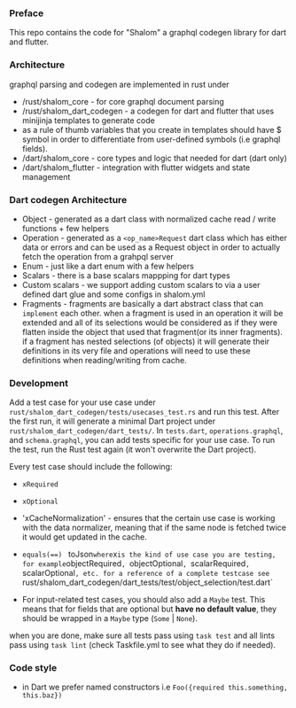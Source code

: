 ### Preface
This repo contains the code for "Shalom" a graphql codegen library for dart and flutter.

### Architecture
graphql parsing and codegen are implemented in rust under
- /rust/shalom_core - for core graphql document parsing
- /rust/shalom_dart_codegen - a codegen for dart and flutter that uses minijinja templates to generate code 
- as a rule of thumb variables that you create in templates should have $ symbol in order to differentiate from user-defined symbols (i.e graphql fields).
- /dart/shalom_core - core types and logic that needed for dart (dart only)
- /dart/shalom_flutter - integration with flutter widgets and state management

### Dart codegen Architecture
- Object - generated as a dart class with normalized cache read / write functions + few helpers
- Operation - generated as a `<op_name>Request` dart class which has either data or errors and can be used as a Request object in order to actually fetch the operation from a grahpql server
- Enum - just like a dart enum with a few helpers
- Scalars - there is a base scalars mappping for dart types
- Custom scalars - we support adding custom scalars to via a user defined dart glue and some configs in shalom.yml
- Fragments - fragments are basically a dart abstract class that can `implement` each other. when a fragment is used in an operation it will be extended and all of its selections would be considered as if they were flatten inside the object that used that fragment(or its inner fragments). if a fragment has nested selections (of objects) it will generate their definitions in its very file and operations will need to use these definitions when reading/writing from cache.

### Development
Add a test case for your use case under `rust/shalom_dart_codegen/tests/usecases_test.rs` and run this test. After the first run, it will generate a minimal Dart project under `rust/shalom_dart_codegen/dart_tests/`. In `tests.dart`, `operations.graphql`, and `schema.graphql`, you can add tests specific for your use case. To run the test, run the Rust test again (it won't overwrite the Dart project).

Every test case should include the following:

- `xRequired`
- `xOptional`
- 'xCacheNormalization' - ensures that the certain use case is working with the data normalizer, meaning that if the same node is fetched twice it would get updated in the cache.
- `equals(==)`
` `toJson`
where `x` is the kind of use case you are testing, for example `objectRequired`, `objectOptional`, `scalarRequired`, `scalarOptional`, etc.
 for a reference of a complete testcase see `rust/shalom_dart_codegen/dart_tests/test/object_selection/test.dart`

- For input-related test cases, you should also add a `Maybe` test. This means that for fields that are optional but **have no default value**, they should be wrapped in a `Maybe` type (`Some` | `None`).

when you are done, make sure all tests pass using `task test` and all lints pass using `task lint` (check Taskfile.yml to see what they do if needed).

### Code style
- in Dart we prefer named constructors i.e `Foo({required this.something, this.baz})`
